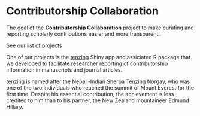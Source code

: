 # Contributorship Collaboration
The goal of the __Contributorship Collaboration__ project to make curating and reporting scholarly contributions easier and more transparent.

See our [list of projects](https://contributorshipcollaboration.github.io/projects/translation/)

One of our projects is the [tenzing](https://tenzing.club) Shiny app and assiciated R package that we developed to facilitate researcher reporting of contributorship information in manuscripts and journal articles.

tenzing is named after the Nepali-Indian Sherpa Tenzing Norgay, who was one of the two individuals who reached the summit of Mount Everest for the first time. Despite his essential contribution, the achievement is less credited to him than to his partner, the New Zealand mountaineer Edmund Hillary.
